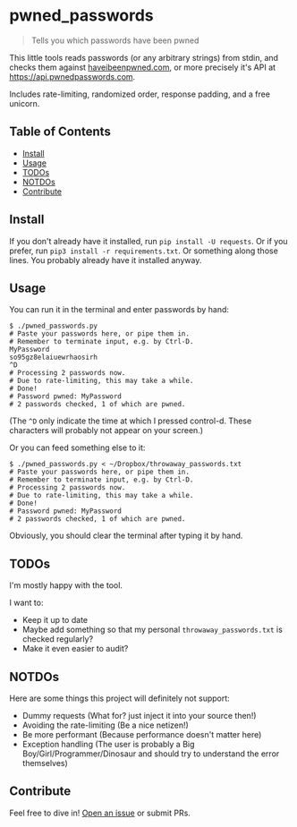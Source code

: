 # pwned_passwords

> Tells you which passwords have been pwned

This little tools reads passwords (or any arbitrary strings) from stdin, and checks them against [haveibeenpwned.com](https://haveibeenpwned.com/), or more precisely it's API at https://api.pwnedpasswords.com.

Includes rate-limiting, randomized order, response padding, and a free unicorn.

<!-- Here is the unicorn: 🦄 -->

## Table of Contents

- [Install](#install)
- [Usage](#usage)
- [TODOs](#todos)
- [NOTDOs](#notdos)
- [Contribute](#contribute)

## Install

If you don't already have it installed, run `pip install -U requests`. Or if you prefer, run
`pip3 install -r requirements.txt`. Or something along those lines. You probably already have it
installed anyway.

## Usage

You can run it in the terminal and enter passwords by hand:

```
$ ./pwned_passwords.py 
# Paste your passwords here, or pipe them in.
# Remember to terminate input, e.g. by Ctrl-D.
MyPassword
so95gz8elaiuewrhaosirh
^D
# Processing 2 passwords now.
# Due to rate-limiting, this may take a while.
# Done!
# Password pwned: MyPassword
# 2 passwords checked, 1 of which are pwned.
```

(The `^D` only indicate the time at which I pressed control-d. These characters will probably not appear on your screen.)

Or you can feed something else to it:

```
$ ./pwned_passwords.py < ~/Dropbox/throwaway_passwords.txt 
# Paste your passwords here, or pipe them in.
# Remember to terminate input, e.g. by Ctrl-D.
# Processing 2 passwords now.
# Due to rate-limiting, this may take a while.
# Done!
# Password pwned: MyPassword
# 2 passwords checked, 1 of which are pwned.
```

Obviously, you should clear the terminal after typing it by hand.

## TODOs

I'm mostly happy with the tool.

I want to:
* Keep it up to date
* Maybe add something so that my personal `throwaway_passwords.txt` is checked regularly?
* Make it even easier to audit?

## NOTDOs

Here are some things this project will definitely not support:
* Dummy requests (What for? just inject it into your source then!)
* Avoiding the rate-limiting (Be a nice netizen!)
* Be more performant (Because performance doesn't matter here)
* Exception handling (The user is probably a Big Boy/Girl/Programmer/Dinosaur and should try to understand the error themselves)

## Contribute

Feel free to dive in! [Open an issue](https://github.com/BenWiederhake/pwned_passwords/issues/new) or submit PRs.
